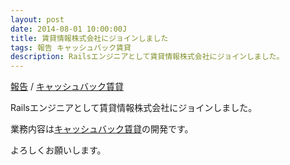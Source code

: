 ```yaml
---
layout: post
date: 2014-08-01 10:00:00J
title: 賃貸情報株式会社にジョインしました
tags: 報告 キャッシュバック賃貸
description: Railsエンジニアとして賃貸情報株式会社にジョインしました。
---
```

[報告](/tags/information/) / [キャッシュバック賃貸](/tags/cbchintai/)

Railsエンジニアとして賃貸情報株式会社にジョインしました。

業務内容は<a href="https://cbchintai.com/" target="_blank">キャッシュバック賃貸</a>の開発です。

よろしくお願いします。
